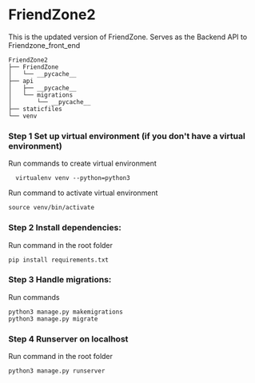 # FriendZone2
This is the updated version of FriendZone. Serves as the Backend API to Friendzone_front_end

~~~~
FriendZone2
├── FriendZone
│   └── __pycache__
├── api
│   ├── __pycache__
│   └── migrations
│       └── __pycache__
├── staticfiles
└── venv
~~~~

### Step 1 Set up virtual environment (if you don't have a virtual environment)
  Run commands to create virtual environment
~~~~
  virtualenv venv --python=python3
 ~~~~
  Run command to activate virtual environment
  ~~~~
  source venv/bin/activate
  ~~~~

### Step 2 Install dependencies:
  Run command in the root folder
  ~~~~
  pip install requirements.txt
  ~~~~
  
### Step 3 Handle migrations:
  Run commands
  ~~~~
  python3 manage.py makemigrations
  python3 manage.py migrate
  ~~~~

### Step 4 Runserver on localhost
  Run command in the root folder
  ~~~~
  python3 manage.py runserver
  ~~~~

